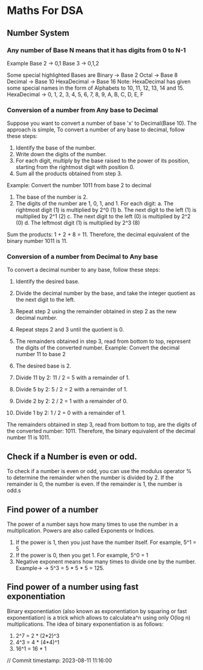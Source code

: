 # Maths For DSA

## Number System
### Any number of Base N means that it has digits from 0 to N-1
Example
Base 2 -> 0,1
Base 3 -> 0,1,2

Some special highlighted Bases are
Binary -> Base 2
Octal -> Base 8
Decimal -> Base 10
HexaDecimal -> Base 16
Note: HexaDecimal has given some special names in the form of Alphabets to 10, 11, 12, 13, 14 and 15.
HexaDecimal -> 0, 1, 2, 3, 4, 5, 6, 7, 8, 9, A, B, C, D, E, F

### Conversion of a number from Any base to Decimal
Suppose you want to convert a number of base 'x' to Decimal(Base 10).
The approach is simple,
To convert a number of any base to decimal, follow these steps:

1. Identify the base of the number.
2. Write down the digits of the number.
3. For each digit, multiply by the base raised to the power of its position, starting from the rightmost digit with position 0.
4. Sum all the products obtained from step 3.

Example: Convert the number 1011 from base 2 to decimal

1. The base of the number is 2.
2. The digits of the number are 1, 0, 1, and 1.
For each digit:
a. The rightmost digit (1) is multiplied by 2^0 (1)
b. The next digit to the left (1) is multiplied by 2^1 (2)
c. The next digit to the left (0) is multiplied by 2^2 (0)
d. The leftmost digit (1) is multiplied by 2^3 (8)

Sum the products: 1 + 2 + 8 = 11.
Therefore, the decimal equivalent of the binary number 1011 is 11.


### Conversion of a number from Decimal to Any base
To convert a decimal number to any base, follow these steps:

1. Identify the desired base.
2. Divide the decimal number by the base, and take the integer quotient as the next digit to the left.
3. Repeat step 2 using the remainder obtained in step 2 as the new decimal number.
4. Repeat steps 2 and 3 until the quotient is 0.
5. The remainders obtained in step 3, read from bottom to top, represent the digits of the converted number.
Example: Convert the decimal number 11 to base 2

1. The desired base is 2.
2. Divide 11 by 2: 11 / 2 = 5 with a remainder of 1.
3. Divide 5 by 2: 5 / 2 = 2 with a remainder of 1.
4. Divide 2 by 2: 2 / 2 = 1 with a remainder of 0.
5. Divide 1 by 2: 1 / 2 = 0 with a remainder of 1.

The remainders obtained in step 3, read from bottom to top, are the digits of the converted number: 1011.
Therefore, the binary equivalent of the decimal number 11 is 1011.

## Check if a Number is even or odd.
To check if a number is even or odd, you can use the modulus operator % to determine the remainder when the number is divided by 2. If the remainder is 0, the number is even. If the remainder is 1, the number is odd.s

## Find power of a number
The power of a number says how many times to use the number in a multiplication. Powers are also called Exponents or Indices.
1. If the power is 1, then you just have the number itself. For example, 5^1 = 5
2. If the power is 0, then you get 1. For example, 5^0 = 1
3. Negative exponent means how many times to divide one by the number.
Example->
-> 5^3 = 5 * 5 * 5 = 125.

## Find power of a number using fast exponentiation
Binary exponentiation (also known as exponentiation by squaring or fast exponentiation) is a trick which allows to calculate a^n  using only O(log n)  multiplications.
The idea of binary exponentiation is as follows:
1. 2^7 = 2 * (2*2)^3
2. 4^3 = 4 * (4*4)^1
3. 16^1 = 16 * 1

// Commit timestamp: 2023-08-11 11:16:00